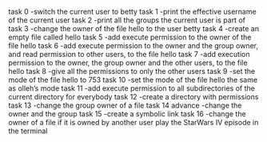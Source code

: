 task 0 -switch the current user to betty
task 1 -print the effective username of the current user
task 2 -print all the groups the current user is part of
task 3 -change the owner of the file hello to the user betty
task 4 -create an empty file called hello
task 5 -add execute permission to the owner of the file hello
task 6 -add execute permission to the owner and the group owner, and read permission to other users, to the file hello
task 7 -add execution permission to the owner, the group owner and the other users, to the file hello
task 8 -give all the permissions to only the other users
task 9 -set the mode of the file hello to 753
task 10 -set the mode of the file hello the same as olleh’s mode
task 11 -add execute permission to all subdirectories of the current directory for everybody
task 12 -create a directory with permissions
task 13 -change the group owner of a file
task 14 advance -change the owner and the group
task 15 -create a symbolic link
task 16 -change the owner of a file if it is owned by another user
play the StarWars IV episode in the terminal
